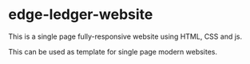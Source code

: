 # edge-ledger-website
This is a single page fully-responsive website using HTML, CSS and js.

This can be used as template for single page modern websites.
